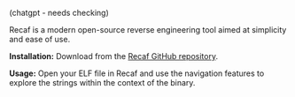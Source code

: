 
(chatgpt - needs checking)

Recaf is a modern open-source reverse engineering tool aimed at simplicity and ease of use.

**Installation:** Download from the [Recaf GitHub repository](https://github.com/Col-E/Recaf).

**Usage:** Open your ELF file in Recaf and use the navigation features to explore the strings within the context of the binary.